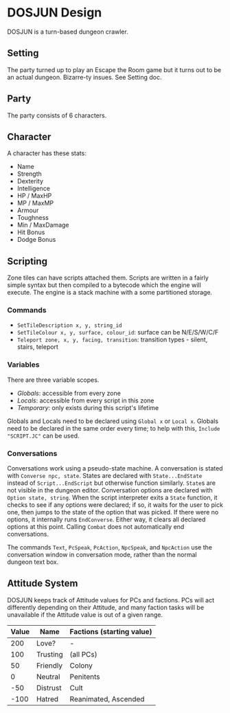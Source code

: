 # DOSJUN Design
DOSJUN is a turn-based dungeon crawler.

## Setting
The party turned up to play an Escape the Room game but it turns out to be an actual dungeon. Bizarre-ty insues. See Setting doc.

## Party
The party consists of 6 characters.

## Character
A character has these stats:
- Name
- Strength
- Dexterity
- Intelligence
- HP / MaxHP
- MP / MaxMP
- Armour
- Toughness
- Min / MaxDamage
- Hit Bonus
- Dodge Bonus

## Scripting
Zone tiles can have scripts attached them. Scripts are written in a fairly simple syntax but then compiled to a bytecode which the engine will execute. The engine is a stack machine with a some partitioned storage.

### Commands
- `SetTileDescription x, y, string_id`
- `SetTileColour x, y, surface, colour_id`: surface can be N/E/S/W/C/F
- `Teleport zone, x, y, facing, transition`: transition types - silent, stairs, teleport

### Variables
There are three variable scopes.
- _Globals_: accessible from every zone
- _Locals_: accessible from every script in this zone
- _Temporary_: only exists during this script's lifetime

Globals and Locals need to be declared using `Global x` or `Local x`. Globals need to be declared in the same order every time; to help with this, `Include "SCRIPT.JC"` can be used.

### Conversations
Conversations work using a pseudo-state machine. A conversation is stated with `Converse npc, state`. States are declared with `State...EndState` instead of `Script...EndScript` but otherwise function similarly. `State`s are not visible in the dungeon editor. Conversation options are declared with `Option state, string`. When the script interpreter exits a `State` function, it checks to see if any options were declared; if so, it waits for the user to pick one, then jumps to the state of the option that was picked. If there were no options, it internally runs `EndConverse`. Either way, it clears all declared options at this point. Calling `Combat` does not automatically end conversations.

The commands `Text`, `PcSpeak`, `PcAction`, `NpcSpeak`, and `NpcAction` use the conversation window in conversation mode, rather than the normal dungeon text box.

## Attitude System
DOSJUN keeps track of Attitude values for PCs and factions. PCs will act differently depending on their Attitude, and many faction tasks will be unavailable if the Attitude value is out of a given range.

| Value | Name | Factions (starting value) |
| ----- | ---- | ------------------------- |
| 200 | Love? | - |
| 100 | Trusting | (all PCs) |
| 50 | Friendly | Colony |
| 0 | Neutral | Penitents |
| -50 | Distrust | Cult |
| -100 | Hatred | Reanimated, Ascended |
